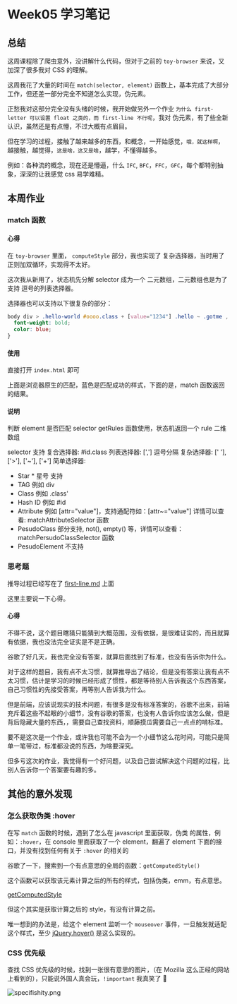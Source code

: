# Week05 学习笔记

## 总结

这周课程除了爬虫意外，没讲解什么代码，但对于之前的 `toy-browser` 来说，又加深了很多我对 CSS 的理解。

这周我花了大量的时间在 `match(selector, element)` 函数上，基本完成了大部分工作，但还差一部分完全不知道怎么实现，伪元素。

正愁我对这部分完全没有头绪的时候，我开始做另外一个作业 `为什么 first-letter 可以设置 float 之类的，而 first-line 不行呢`，我对 伪元素，有了些全新认识，虽然还是有点懵，不过大概有点眉目。

但在学习的过程，接触了越来越多的东西，和概念，一开始感觉，`哦，就这样啊`，越接触，越觉得，`这是啥，这又是啥`，越学，不懂得越多。

例如：各种流的概念，现在还是懵逼，什么 `IFC`, `BFC`，`FFC`，`GFC`，每个都特别抽象，深深的让我感觉 css 易学难精。

## 本周作业

### match 函数

#### 心得

在 `toy-browser` 里面， `computeStyle` 部分，我也实现了 复杂选择器，当时用了正则加双循环，实现得不太好。

这次我从新用了，状态机先分解 selector 成为一个 二元数组，二元数组也是为了支持 逗号的列表选择器。

选择器也可以支持以下很复杂的部分：

```css
body div > .hello-world #oooo.class + [value="1234"] .hello ~ .gotme , body div p.list-test {
  font-weight: bold;
  color: blue;
}
```

#### 使用

直接打开 `index.html` 即可

上面是浏览器原生的匹配，蓝色是匹配成功的样式，下面的是，match 函数返回的结果。

#### 说明

判断 element 是否匹配 selector
getRules 函数使用，状态机返回一个 rule 二维数组

selector 支持
复合选择器: #id.class
列表选择器: [','] 逗号分隔
复杂选择器: [' '], ['>'], ['~'], ['+']
简单选择器:

- Star * 星号 支持
- TAG 例如 div
- Class 例如 .class'
- Hash ID 例如 #id
- Attribute 例如 [attr="value"]，支持通配符如：[attr~="value"] 详情可以查看: matchAttributeSelector 函数
- PesudoClass 部分支持, not(), empty() 等，详情可以查看：matchPersudoClassSelector 函数
- PesudoElement 不支持

### 思考题

推导过程已经写在了 [first-line.md](./first-line.md) 上面

这里主要说一下心得。

#### 心得

不得不说，这个题目瞎猜只能猜到大概范围，没有依据，是很难证实的，而且就算有依据，我也没法完全证实是不是正确。

谷歌了好几天，我也完全没有答案，就算后面找到了标准，也没有告诉你为什么。

对于这样的题目，我有点不太习惯，就算推导出了结论，但是没有答案让我有点不太习惯，估计是学习的时候已经形成了惯性，都是等待别人告诉我这个东西答案，自己习惯性的先接受答案，再等别人告诉我为什么。

但是前端，应该说现实的技术问题，有很多是没有标准答案的，谷歌不出来，前端充斥着这些不起眼的小细节，没有谷歌的答案，也没有人告诉你应该怎么做，但是背后隐藏大量的东西，，需要自己查找资料，顺藤摸瓜需要自己一点点的啃标准。

要不是这次是一个作业，或许我也可能不会为一个小细节这么花时间，可能只是简单一笔带过，标准都没说的东西，为啥要深究。

但多亏这次的作业，我觉得有一个好问题，以及自己尝试解决这个问题的过程，比别人告诉你一个答案要有趣的多。

## 其他的意外发现

### 怎么获取伪类 :hover

在写 `match` 函数的时候，遇到了怎么在 javascript 里面获取，伪类 的属性，例如：`:hover`，在 console 里面获取了一个 element，翻遍了 element 下面的接口，并没有找到任何有关于 `:hover` 的相关的

谷歌了一下，搜索到一个有点意思的全局的函数：`getComputedStyle()`

这个函数可以获取该元素计算之后的所有的样式，包括伪类，emm，有点意思。

[getComputedStyle](https://www.javascripttutorial.net/javascript-dom/javascript-getcomputedstyle/)

但这个其实是获取计算之后的 style，有没有计算之前。

唯一想到的办法是，给这个 element 监听一个 `mouseover` 事件，一旦触发就适配这个样式，至少 [jQuery.hover()](https://api.jquery.com/hover/) 是这么实现的。

### CSS 优先级

查找 CSS 优先级的时候，找到一张很有意思的图片，（在 Mozilla 这么正经的网站上看到的），只能说外国人真会玩，`!important` 我真笑了 🤣

![specifishity.png](https://specifishity.com/specifishity.png)